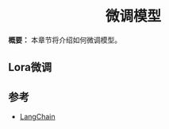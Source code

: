 <h1 align="center" id="微调模型">微调模型</h1>

**概要：** 本章节将介绍如何微调模型。


## Lora微调

## 参考

- [LangChain](https://panda-99.com/zh-cn/posts/langchain/)